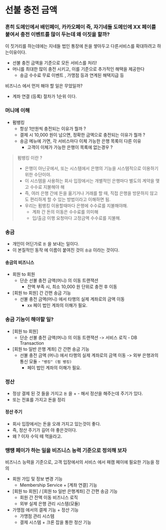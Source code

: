 # 선불 충전 금액

### 흔히 도메인에서 배민페이, 카카오페이 즉, 자기네들 도메인에 XX 페이를 붙여서 충전 이벤트를 많이 두는데 왜 이짓을 할까?
  
이 짓거리를 하는데에는 지네들 법인 통장에 돈을 쌓아두고 다른서비스를 확대하려고 하는이유이다.

  - 선불 충전 금액을 기준으로 모든 서비스를 처리!
  - 머니를 최대한 많이 충전 시키고, 이를 기준으로 추가적인 해택을 제공한다
    - 송금 수수료 무료 이벤트 , 가맹점 등과 연계된 해택지급 등

비즈니스 에서 먼저 해야 할 일은 무었일까? 
- 계좌 연결 (등록) 절차가 1순위 이다.

### 머니에 이해 

- 펌뱅킹
  - 항상 1만원씩 충전되는 이유가 뭘까 ?
  - 결제 시 10,000 원이 넘으면, 정확한 금액으로 충전되는 이유가 뭘까 ?
  - 송금 메뉴에 가면, 각 서비스마다 이체 가능한 은행 목록이 다른 이유
    - 고객이 이체가 가능한 은행이 목록에 없는경우 ?

> 펌뱅킹 이란 ? 
> - 은행이 아닌곳에서, 또는 시스템에서 은행의 기능을 시스템적으로 이용하기 위한 수단이야.
> - 이 시스템을 사용하는 회사 입장에서는 개별적인 은행마다 별도의 계약을 맺고 수수료 지불해야 해
> - 즉, 여러 은행 간에 돈을 옮기거나 거래를 할 때, 직접 은행을 방문하지 않고도 편리하게 할 수 있는 방법이라고 이해하면 됨.
> - 우리는 펌뱅킹 이용할때마다 은행에 수수료를 지불해야해.
>   - 계좌 간 돈의 이동은 수수료를 의미해
>   - 입/출금 이행 요청마다 고정금액 수수료를 지불해.

### 송금
- 개인이 어딘가로 `돈` 을 보내는 일이다.
- 이 본질적인 동작 에 이름이 붙여진 것이 `송금` 이라는 것이다.

#### 송금의 비즈니스 
- 회원 to 회원
  - 단순 선불 충전 금액(머니) 의 이동 트랜잭션
    - 잔액 부족 시, 최소 10,000 원 단위로 충전 후 이동
- [회원 to 회원] 간 간편 송금 기능
  - 선불 충전 금액(머니) 에서 타행의 실제 계좌로의 금액 이동
    - xx 페이 법인 계좌의 이해가 필요.

### 송금 기능이 해야할 일?
- [회원 to 회원]
  - 단순 선불 충전 금액(머니) 의 이동 트랜잭션 -> 서비스 로직 - DB Transaction
- [회원 to 일반 은행 계좌] 간 간편 송금 기능
  - 선불 충전 금액 (머니) 에서 타행의 실제 계좌로의 금액 이동 -> 외부 은행과의 통신 모듈 - `"뱅킹" (펌 뱅킹)`
    - 페이 법인 계좌의 이해가 필요.

### 정산
- 정상 결제 된 것 들을 가지고 `돈` 을 + - 해서 정산을 해주는데 주기가 있다.
- 또는 전표를 가지고 돈을 정리

#### 정산 주기
- 회사 입장에서는 돈을 오래 가지고 있는것이 좋다.
- 즉, 정산 주기가 길어 야 좋은것이다.
- 왜 ? 이자 수익 떼 먹을라고.

### 땡떙 페이가 하는 일을 비즈니스 능력 기준으로 정의해 보자
비즈니스 능력을 기준으로, 고객 입장에서의 서비스 에서 패캠 페이에 필요한 기능을 정의
- 회원 가입 및 정보 변경 기능
  - Membership Service + [계좌 연결] 기능
- [회원 to 회원] / [회원 to 일반 은행계좌] 간 간편 송금 기능
  - 회원 간 잔액 이동 비즈니스 로직
  - 외부 실제 은행 관리 시스템(모듈)
- 가맹점 에서의 결제 기능 + 정산 기능
  - 가맹점 관리 시스템
  - 결제 시스템 + 크론 잡을 통한 정산 기능

